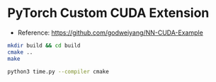# PyTorch Custom CUDA Extension

* Reference: https://github.com/godweiyang/NN-CUDA-Example

```bash
mkdir build && cd build
cmake ..
make

python3 time.py --compiler cmake
```